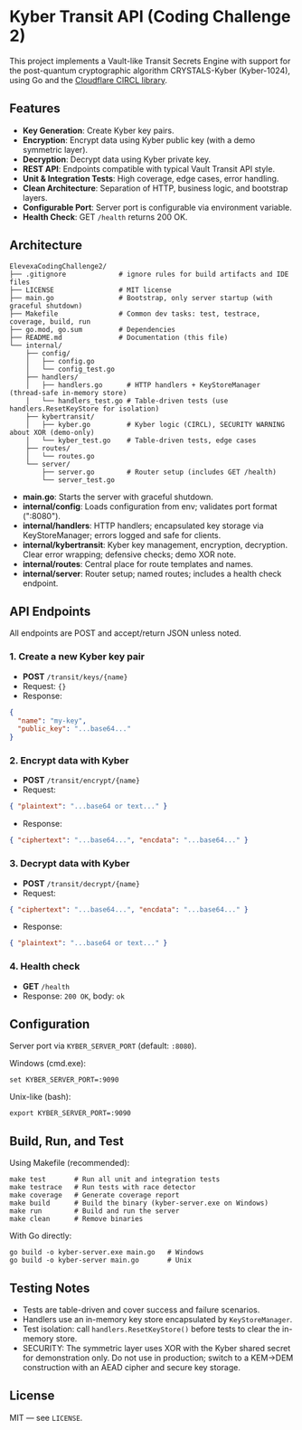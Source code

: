 # Kyber Transit API (Coding Challenge 2)

This project implements a Vault-like Transit Secrets Engine with support for the post-quantum cryptographic algorithm CRYSTALS-Kyber (Kyber-1024), using Go and the [Cloudflare CIRCL library](https://github.com/cloudflare/circl).

## Features
- **Key Generation**: Create Kyber key pairs.
- **Encryption**: Encrypt data using Kyber public key (with a demo symmetric layer).
- **Decryption**: Decrypt data using Kyber private key.
- **REST API**: Endpoints compatible with typical Vault Transit API style.
- **Unit & Integration Tests**: High coverage, edge cases, error handling.
- **Clean Architecture**: Separation of HTTP, business logic, and bootstrap layers.
- **Configurable Port**: Server port is configurable via environment variable.
- **Health Check**: GET `/health` returns 200 OK.

## Architecture

```
ElevexaCodingChallenge2/
├── .gitignore             # ignore rules for build artifacts and IDE files
├── LICENSE                # MIT license
├── main.go                # Bootstrap, only server startup (with graceful shutdown)
├── Makefile               # Common dev tasks: test, testrace, coverage, build, run
├── go.mod, go.sum         # Dependencies
├── README.md              # Documentation (this file)
└── internal/
    ├── config/
    │   ├── config.go
    │   └── config_test.go
    ├── handlers/
    │   ├── handlers.go      # HTTP handlers + KeyStoreManager (thread-safe in-memory store)
    │   └── handlers_test.go # Table-driven tests (use handlers.ResetKeyStore for isolation)
    ├── kybertransit/
    │   ├── kyber.go         # Kyber logic (CIRCL), SECURITY WARNING about XOR (demo-only)
    │   └── kyber_test.go    # Table-driven tests, edge cases
    ├── routes/
    │   └── routes.go
    └── server/
        ├── server.go        # Router setup (includes GET /health)
        └── server_test.go
```

- **main.go**: Starts the server with graceful shutdown.
- **internal/config**: Loads configuration from env; validates port format (":8080").
- **internal/handlers**: HTTP handlers; encapsulated key storage via KeyStoreManager; errors logged and safe for clients.
- **internal/kybertransit**: Kyber key management, encryption, decryption. Clear error wrapping; defensive checks; demo XOR note.
- **internal/routes**: Central place for route templates and names.
- **internal/server**: Router setup; named routes; includes a health check endpoint.

## API Endpoints

All endpoints are POST and accept/return JSON unless noted.

### 1. Create a new Kyber key pair
- **POST** `/transit/keys/{name}`
- Request: `{}`
- Response:
```json
{
  "name": "my-key",
  "public_key": "...base64..."
}
```

### 2. Encrypt data with Kyber
- **POST** `/transit/encrypt/{name}`
- Request:
```json
{ "plaintext": "...base64 or text..." }
```
- Response:
```json
{ "ciphertext": "...base64...", "encdata": "...base64..." }
```

### 3. Decrypt data with Kyber
- **POST** `/transit/decrypt/{name}`
- Request:
```json
{ "ciphertext": "...base64...", "encdata": "...base64..." }
```
- Response:
```json
{ "plaintext": "...base64 or text..." }
```

### 4. Health check
- **GET** `/health`
- Response: `200 OK`, body: `ok`

## Configuration

Server port via `KYBER_SERVER_PORT` (default: `:8080`).

Windows (cmd.exe):
```
set KYBER_SERVER_PORT=:9090
```

Unix-like (bash):
```
export KYBER_SERVER_PORT=:9090
```

## Build, Run, and Test

Using Makefile (recommended):

```
make test       # Run all unit and integration tests
make testrace   # Run tests with race detector
make coverage   # Generate coverage report
make build      # Build the binary (kyber-server.exe on Windows)
make run        # Build and run the server
make clean      # Remove binaries
```

With Go directly:
```
go build -o kyber-server.exe main.go   # Windows
go build -o kyber-server main.go       # Unix
```

## Testing Notes
- Tests are table-driven and cover success and failure scenarios.
- Handlers use an in-memory key store encapsulated by `KeyStoreManager`.
- Test isolation: call `handlers.ResetKeyStore()` before tests to clear the in-memory store.
- SECURITY: The symmetric layer uses XOR with the Kyber shared secret for demonstration only. Do not use in production; switch to a KEM→DEM construction with an AEAD cipher and secure key storage.

## License
MIT — see `LICENSE`.
